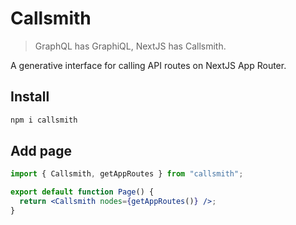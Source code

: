 # Callsmith

> GraphQL has GraphiQL, NextJS has Callsmith.

A generative interface for calling API routes on NextJS App Router.

## Install

```bash
npm i callsmith
```

## Add page

```jsx
import { Callsmith, getAppRoutes } from "callsmith";

export default function Page() {
  return <Callsmith nodes={getAppRoutes()} />;
}
```
